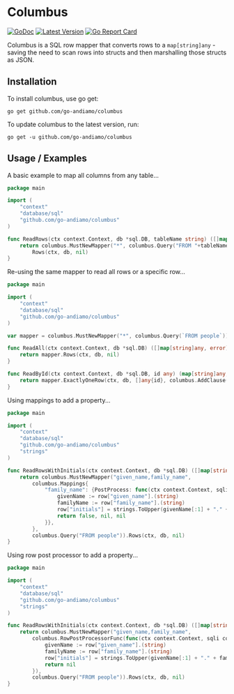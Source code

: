 # Columbus
[![GoDoc](https://godoc.org/github.com/go-andiamo/columbus?status.svg)](https://pkg.go.dev/github.com/go-andiamo/columbus)
[![Latest Version](https://img.shields.io/github/v/tag/go-andiamo/columbus.svg?sort=semver&style=flat&label=version&color=blue)](https://github.com/go-andiamo/columbus/releases)
[![Go Report Card](https://goreportcard.com/badge/github.com/go-andiamo/columbus)](https://goreportcard.com/report/github.com/go-andiamo/columbus)

Columbus is a SQL row mapper that converts rows to a `map[string]any` - saving the need to scan rows into structs and then marshalling those structs as JSON.

## Installation
To install columbus, use go get:

    go get github.com/go-andiamo/columbus

To update columbus to the latest version, run:

    go get -u github.com/go-andiamo/columbus

## Usage / Examples

A basic example to map all columns from any table...
```go
package main

import (
    "context"
    "database/sql"
    "github.com/go-andiamo/columbus"
)

func ReadRows(ctx context.Context, db *sql.DB, tableName string) ([]map[string]any, error) {
    return columbus.MustNewMapper("*", columbus.Query("FROM "+tableName)).
        Rows(ctx, db, nil)
}
```

Re-using the same mapper to read all rows or a specific row...
```go
package main

import (
    "context"
    "database/sql"
    "github.com/go-andiamo/columbus"
)

var mapper = columbus.MustNewMapper("*", columbus.Query(`FROM people`))

func ReadAll(ctx context.Context, db *sql.DB) ([]map[string]any, error) {
    return mapper.Rows(ctx, db, nil)
}

func ReadById(ctx context.Context, db *sql.DB, id any) (map[string]any, error) {
    return mapper.ExactlyOneRow(ctx, db, []any{id}, columbus.AddClause(`WHERE id = ?`))
}
```

Using mappings to add a property...
```go
package main

import (
    "context"
    "database/sql"
    "github.com/go-andiamo/columbus"
    "strings"
)

func ReadRowsWithInitials(ctx context.Context, db *sql.DB) ([]map[string]any, error) {
    return columbus.MustNewMapper("given_name,family_name",
        columbus.Mappings{
            "family_name": {PostProcess: func(ctx context.Context, sqli columbus.SqlInterface, row map[string]any, value any) (bool, any, error) {
                givenName := row["given_name"].(string)
                familyName := row["family_name"].(string)
                row["initials"] = strings.ToUpper(givenName[:1] + "." + familyName[:1] + ".")
                return false, nil, nil
            }},
        },
        columbus.Query("FROM people")).Rows(ctx, db, nil)
}
```

Using row post processor to add a property...
```go
package main

import (
    "context"
    "database/sql"
    "github.com/go-andiamo/columbus"
    "strings"
)

func ReadRowsWithInitials(ctx context.Context, db *sql.DB) ([]map[string]any, error) {
    return columbus.MustNewMapper("given_name,family_name",
        columbus.RowPostProcessorFunc(func(ctx context.Context, sqli columbus.SqlInterface, row map[string]any) error {
            givenName := row["given_name"].(string)
            familyName := row["family_name"].(string)
            row["initials"] = strings.ToUpper(givenName[:1] + "." + familyName[:1] + ".")
            return nil
        }),
        columbus.Query("FROM people")).Rows(ctx, db, nil)
}
```
